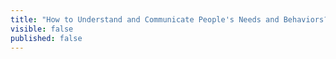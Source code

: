```yaml
---
title: "How to Understand and Communicate People's Needs and Behaviors?"
visible: false
published: false
---
```

